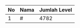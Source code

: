 | No | Nama            | Jumlah Level |
|----|-----------------|--------------|
| 1  | #    |    4782        |
